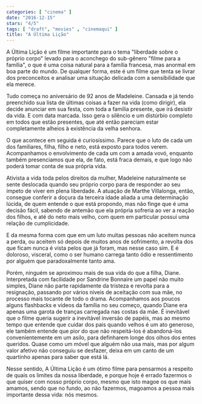 ```yaml
---
categories: [ "cinema" ]
date: "2016-12-15"
stars: "4/5"
tags: [ "draft", "movies" , "cinemaqui" ]
title: "A Última Lição"
---
```

A Última Lição é um filme importante para o tema "liberdade sobre
o próprio corpo" levado para o aconchego do sub-gênero "filme para
a família", o que é uma coisa natural para a família francesa, mas
anormal em boa parte do mundo. De qualquer forma, este é um filme que
tenta se livrar dos preconceitos e analisar uma situação delicada com
a sensibilidade que ela merece.

Tudo começa no aniversário de 92 anos de Madeleine. Cansada e já
tendo preenchido sua lista de últimas coisas a fazer na vida (como
dirigir), ela decide anunciar em sua festa, com toda a família presente,
que irá desistir da vida. E com data marcada. Isso gera o silêncio e
um distúrbio completo em todos que estão presentes, que até então
pareciam estar completamente alheios à existência da velha senhora.

O que acontece em seguida é curiosíssimo. Parece que o luto de cada
um dos familiares, filha, filho e neto, está exposto para todos
verem. Acompanhamos o envolvimento de cada um com a amada vovó,
enquanto também presenciamos que ela, de fato, está fraca demais,
e que logo não poderá tomar conta de sua própria vida.

Ativista a vida toda pelos direitos da mulher, Madeleine naturalmente
se sente deslocada quando seu próprio corpo para de responder ao seu
ímpeto de viver em plena liberdade. A atuação de Marthe Villalonga,
então, consegue conferir a doçura da terceira idade aliada a uma
determinação lúcida, de quem entende o que está propondo, mas não
finge que é uma decisão fácil, sabendo de antemão que ela própria
sofreria ao ver a reação dos filhos, e até do neto mais velho, com
quem em particular possui uma relação de cumplicidade.

E da mesma forma com que em um luto muitas pessoas não aceitem nunca a
perda, ou aceitem só depois de muitos anos de sofrimento, a revolta dos
que ficam nunca é vista pelos que já foram, mas nesse caso sim. E é
doloroso, visceral, como o ser humano carrega tanto ódio e ressentimento
por alguém que paradoxalmente tanto ama.

Porém, ninguém se aproximou mais de sua vida do que a filha,
Diane. Interpretada com facilidade por Sandrine Bonnaire um papel não
muito simples, Diane não parte rapidamente da tristeza e revolta para a
resignação, passando por vários níveis de aceitação com sua mãe,
no processo mais tocante de todo o drama. Acompanhamos aos poucos alguns
flashbacks e vídeos da família no seu começo, quando Diane era apenas
uma garota de tranças carregada nas costas da mãe. É inevitável
que o filme queria sugerir a inevitável inversão de papéis, mas ao
mesmo tempo que entende que cuidar dos pais quando velhos é um ato
generoso, ele também entende que pior do que não respeitá-los é
abandoná-los convenientemente em um asilo, para definharem longe dos
olhos dos entes queridos. Quase como um móvel que alguém não usa
mais, mas por algum valor afetivo não conseguiu se desfazer, deixa em
um canto de um quartinho apenas para saber que está lá.

Nesse sentido, A Última Lição é um ótimo filme para pensarmos a
respeito de quais os limites da nossa liberdade, e porque hoje é errado
fazermos o que quiser com nosso próprio corpo, mesmo que isto magoe os
que mais amamos, sendo que no fundo, ao não fazermos, magoamos a pessoa
mais importante dessa vida: nós mesmos.
